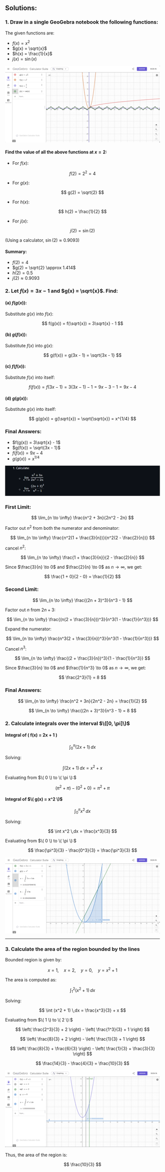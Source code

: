 ## Solutions:

### 1. Draw in a single GeoGebra notebook the following functions:
The given functions are:
- $f(x) = x^2$
- $g(x) = \sqrt{x}$
- $h(x) = \frac{1}{x}$
- $j(x) = \sin(x)$

![alt text](image.png)

#### Find the value of all the above functions at $x = 2$:
- For $f(x)$:

$$
f(2) = 2^2 = 4
$$

- For $g(x)$:

$$
g(2) = \sqrt{2}
$$

- For $h(x)$:

$$
h(2) = \frac{1}{2}
$$

- For $j(x)$:

$$
j(2) = \sin(2)
$$

(Using a calculator, $\sin(2) \approx 0.9093$)

#### Summary:
- $f(2) = 4$
- $g(2) = \sqrt{2} \approx 1.414$
- $h(2) = 0.5$
- $j(2) \approx 0.9093$

### 2. Let $f(x) = 3x - 1$ and $g(x) = \sqrt{x}$. Find:

#### (a) $f(g(x))$:
Substitute $g(x)$ into $f(x)$:

$$
f(g(x)) = f(\sqrt{x}) = 3\sqrt{x} - 1
$$

#### (b) $g(f(x))$:
Substitute $f(x)$ into $g(x)$:

$$
g(f(x)) = g(3x - 1) = \sqrt{3x - 1}
$$

#### (c) $f(f(x))$:
Substitute $f(x)$ into itself:

$$
f(f(x)) = f(3x - 1) = 3(3x - 1) - 1 = 9x - 3 - 1 = 9x - 4
$$

#### (d) $g(g(x))$:
Substitute $g(x)$ into itself:

$$
g(g(x)) = g(\sqrt{x}) = \sqrt{\sqrt{x}} = x^{1/4}
$$

### Final Answers:
- $f(g(x)) = 3\sqrt{x} - 1$
- $g(f(x)) = \sqrt{3x - 1}$
- $f(f(x)) = 9x - 4$
- $g(g(x)) = x^{1/4}$




![alt text](image-4.png)
### First Limit:

$$
\lim_{n \to \infty} \frac{n^2 + 3n}{2n^2 - 2n}
$$

Factor out $n^2$ from both the numerator and denominator:

$$
\lim_{n \to \infty} \frac{n^2(1 + \frac{3}{n})}{n^2(2 - \frac{2}{n})}
$$

 cancel $n^2$:

$$
\lim_{n \to \infty} \frac{1 + \frac{3}{n}}{2 - \frac{2}{n}}
$$

Since $\frac{3}{n} \to 0$ and $\frac{2}{n} \to 0$ as $n \to \infty$, we get:

$$
\frac{1 + 0}{2 - 0} = \frac{1}{2}
$$

### Second Limit:
$$
\lim_{n \to \infty} \frac{(2n + 3)^3}{n^3 - 1}
$$

Factor out $n$ from $2n + 3$:

$$
\lim_{n \to \infty} \frac{(n(2 + \frac{3}{n}))^3}{n^3(1 - \frac{1}{n^3})}
$$

Expand the numerator:

$$
\lim_{n \to \infty} \frac{n^3(2 + \frac{3}{n})^3}{n^3(1 - \frac{1}{n^3})}
$$

Cancel $n^3$:

$$
\lim_{n \to \infty} \frac{(2 + \frac{3}{n})^3}{1 - \frac{1}{n^3}}
$$

Since $\frac{3}{n} \to 0$ and $\frac{1}{n^3} \to 0$ as $n \to \infty$, we get:

$$
\frac{2^3}{1} = 8
$$

### Final Answers:
$$
\lim_{n \to \infty} \frac{n^2 + 3n}{2n^2 - 2n} = \frac{1}{2}
$$

$$
\lim_{n \to \infty} \frac{(2n + 3)^3}{n^3 - 1} = 8
$$



### 2. Calculate integrals over the interval $\([0, \pi]\)$

#### Integral of \( f(x) = 2x + 1 \)

$$
\int_{0}^{\pi} (2x + 1) \,dx
$$

Solving:

$$
\int (2x + 1) \,dx = x^2 + x
$$

Evaluating from $\( 0 \) to \( \pi \):$

$$
(\pi^2 + \pi) - (0^2 + 0) = \pi^2 + \pi
$$

#### Integral of  $\( g(x) = x^2 \)$

$$
\int_{0}^{\pi} x^2 \,dx
$$

Solving:

$$
\int x^2 \,dx = \frac{x^3}{3}
$$

Evaluating from $\( 0 \) to \( \pi \):$

$$
\frac{\pi^3}{3} - \frac{0^3}{3} = \frac{\pi^3}{3}
$$

![alt text](image-1.png)

---

### 3. Calculate the area of the region bounded by the lines

Bounded region is given by:

$$
x = 1, \quad x = 2, \quad y = 0, \quad y = x^2 + 1
$$

The area is computed as:

$$
\int_{1}^{2} (x^2 + 1) \,dx
$$

Solving:

$$
\int (x^2 + 1) \,dx = \frac{x^3}{3} + x
$$

Evaluating from $\( 1 \) to \( 2 \):$

$$
\left( \frac{2^3}{3} + 2 \right) - \left( \frac{1^3}{3} + 1 \right)
$$

$$
\left( \frac{8}{3} + 2 \right) - \left( \frac{1}{3} + 1 \right)
$$

$$
\left( \frac{8}{3} + \frac{6}{3} \right) - \left( \frac{1}{3} + \frac{3}{3} \right)
$$

$$
\frac{14}{3} - \frac{4}{3} = \frac{10}{3}
$$

![alt text](image-3.png)

Thus, the area of the region is:

$$
\frac{10}{3}
$$
